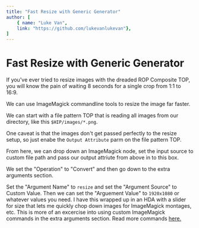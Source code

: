 ```yaml
---
title: "Fast Resize with Generic Generator"
author: [
	{ name: "Luke Van",
	link: "https://github.com/lukevanlukevan"},
]
---
```


# Fast Resize with Generic Generator

If you've ever tried to resize images with the dreaded ROP Composite TOP, you will know the pain of waiting 8 seconds for a single crop from 1:1 to 16:9.

We can use ImageMagick commandline tools to resize the image far faster.

We can start with a file pattern TOP that is reading all images from our directory, like this `$HIP/images/*.png`.

One caveat is that the images don't get passed perfectly to the resize setup, so just enabe the `Output Attribute` parm on the file pattern TOP.

From here, we can drop down an ImageMagick node, set the input source to custom file path and pass our output attriute from above in to this box.

We set the "Operation" to "Convert" and then go down to the extra arguments section.

Set the "Argument Name" to `resize` and set the "Argument Source" to Custom Value. Then we can set the "Arguement Value" to `1920x1080` or whatever values you need. I have this wrapped up in an HDA with a slider for size that lets me quickly chop down images for ImageMagick montages, etc. This is more of an excercise into using custom ImageMagick commands in the extra arguments section. Read more commands [here.](https://imagemagick.org/script/command-line-options.php)
